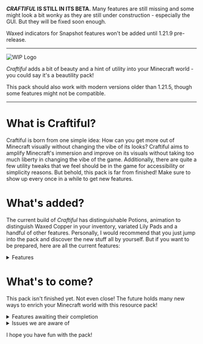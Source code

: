 **_CRAFTIFUL_ IS STILL IN ITS BETA.**
Many features are still missing and some might look a bit wonky as they are still under construction - especially the GUI. But they will be fixed soon enough.

Waxed indicators for Snapshot features won't be added until 1.21.9 pre-release.

---

![WIP Logo](https://cdn.modrinth.com/data/cached_images/888e76f50f203552b0c1a5c5b205af733b22fd57.png)

_Craftiful_ adds a bit of beauty and a hint of utility into your Minecraft world - you could say it's a beautility pack!

This pack should also work with modern versions older than 1.21.5, though some features might not be compatible.

---



# What is Craftiful?
Craftiful is born from one simple idea: How can you get more out of Minecraft visually without changing the vibe of its looks? Craftiful aims to amplify Minecraft's immersion and improve on its visuals without taking too much liberty in changing the vibe of the game. Additionally, there are quite a few utility tweaks that we feel should be in the game for accessibility or simplicity reasons.
But behold, this pack is far from finished! Make sure to show up every once in a while to get new features.

# What's added?
The current build of _Craftiful_ has distinguishable Potions, animation to distinguish Waxed Copper in your inventory, variated Lily Pads and a handful of other features. Personally, I would recommend that you just jump into the pack and discover the new stuff all by yourself. But if you want to be prepared, here are all the current features:

<details>
<summary>Features</summary>

## 3D Block Models
![3D Block Models](https://cdn.modrinth.com/data/cached_images/59504b9776ef733812177aee8a0b55fbc21bea62.png)

Some models in the game are pretty flat, so we gave them more depth. These blocks include:

all Bar types (except Waxed Copper) • all Door types • all Rail types • all Trapdoor types • Frogspawn • Glow Lichen • Ladder • Leaf Litter • Lily Pad • Resin Clump • Sculk • Spawner • Trial Spawner • Vault • Ominous Vault • Vines • Chains • Brewing Stand

## 3D Item Models
![3D Item Models](https://cdn.modrinth.com/data/cached_images/a349115f161f9dd2a1528050e023c431c3b3be0f.png)

Isn't it odd that some blocks are displayed as proper blocks, while other have dedicated icon textures? Well, this pack makes these blocks blocky again:

all Bar types (except Waxed Copper) • all Campfire types • all Door types • all Lantern types (except Waxed Copper) • all Torch types • Armor Stand • Bell • Brewing Stand • Cauldron • Flower Pot • Hopper • Lever • Mace (in hand) • Redstone Comparator • Redstone Repeater • Tripwire Hook • and these aren't even all that are planned!

And don't worry, most of these will still display as sprites in Item Frames!

Fences, Fence Gates and Shelves have also been rotated in the inventory to now face the direction of incoming light.

## Tiled Slabs and Stairs
![Tiled slabs and stairs](https://cdn.modrinth.com/data/cached_images/218797a7ff6db78167e3728140f2844d20190c1f.png)

Slabs, Stairs and Walls of polished blocks love to simply cut off at edges instead of continuing their pattern to the end. This is now "fixed" for the following block types (Walls are still WIP):

Polished Andesite • Polished Diorite • Polished Granite • Polished Blackstone • Polished Deepslate • Polished Tuff • Prismarine Bricks • Quartz • Sandstone • Cut Sandstone • Red Sandstone • Red Cut Sandstone

## Variated Textures
Looking at the world can feel a bit same-y in Minecraft, so this pack wants to add variations to some natural blocks. But currently, we can only offer Lily Pads and Cracked Stone Bricks.

## Item Optmizations
![Shining Copper](https://cdn.modrinth.com/data/cached_images/f8bdbd8048fa93a22949d05e33365d8ff60acc55.png)

Small and nifty tweaks to help you tell your items apart in your inventory. Current additions are:

- shiny Waxed Copper to tell it apart from unwaxed Copper (not including 1.21.9 features)
- distinguishable textures for Potions in all variants
- distinguishable textures for Ominous Bottles
- distinguishable textures for Paintings
- distinguishable textures for Axolotl Buckets

## Redstone Indicators
![Redstone Indicators](https://cdn.modrinth.com/data/cached_images/7be12a3e2cc8b6b3594d832cfca48dec97db922d.png)

- Droppers, Dispensers and Observers show the direction they are facing from all sides
- Hoppers show subtile direction indication on their inside and the upper outside section
- Observer activation is indicated on all sides
- Sticky Pistons can be identified from all angles

## Retextures and Remodeling

- TNT is now less muddy
- the sides of Wet Farmland show a moist gradient
- the GUI is currently being reworked
- the sides of regular Piston heads have been changed to accomodate tiling
- Piston bars now resemble their Bedrock counterparts
- Leaf Litter only shows as a quarter if dropped

</details>

# What's to come?

This pack isn't finished yet. Not even close! The future holds many new ways to enrich your Minecraft world with this resource pack!

<details>
<summary>Features awaiting their completion</summary>

- a logo that is more than a simple Blockbench preset
- distiguishable Enchanted Books
- a GUI overhaul
- more variated blocks
- more 3D items
- lush foliage
and much, much more!
</details>

<details>
<summary>Issues we are aware of</summary>

- Redstone Torch item glow effect
- overlapping Vines, Glow Lichen and Sculk
</details>

I hope you have fun with the pack!
